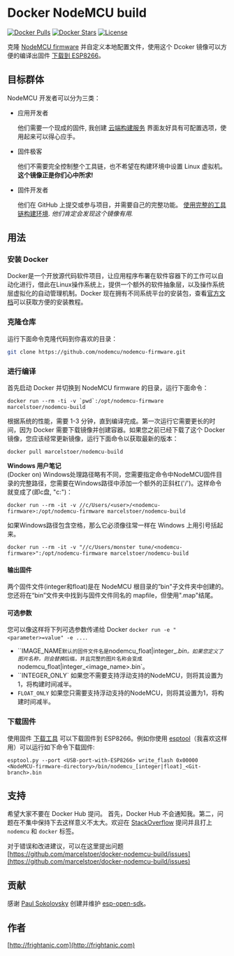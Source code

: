 # Docker NodeMCU build
[![Docker Pulls](https://img.shields.io/docker/pulls/marcelstoer/nodemcu-build.svg)](https://hub.docker.com/r/marcelstoer/nodemcu-build/) [![Docker Stars](https://img.shields.io/docker/stars/marcelstoer/nodemcu-build.svg)](https://hub.docker.com/r/marcelstoer/nodemcu-build/) [![License](https://img.shields.io/badge/license-MIT-blue.svg?style=flat)](https://github.com/marcelstoer/docker-nodemcu-build/blob/master/LICENSE)


克隆 [NodeMCU firmware](https://github.com/nodemcu/nodemcu-firmware) 并自定义本地配置文件，使用这个 Dcoker 镜像可以方便的编译出固件 [下载到 ESP8266](http://nodemcu.readthedocs.org/en/dev/en/flash/)。

## 目标群体
NodeMCU 开发者可以分为三类：
- 应用开发者

    他们需要一个现成的固件, 我创建 [云端构建服务](http://nodemcu-build.com/index.php) 界面友好具有可配置选项，使用起来可以得心应手。

- 固件极客

  他们不需要完全控制整个工具链，也不希望在构建环境中设置 Linux 虚拟机。
  **这个镜像正是你们心中所求!**

- 固件开发者

  他们在 GitHub 上提交或参与项目，并需要自己的完整功能。 [使用完整的工具链构建环境](http://www.esp8266.com/wiki/doku.php?id=toolchain#how_to_setup_a_vm_to_host_your_toolchain). _他们肯定会发现这个镜像有用._

## 用法

### 安装 Docker
Docker是一个开放源代码软件项目，让应用程序布署在软件容器下的工作可以自动化进行，借此在Linux操作系统上，提供一个额外的软件抽象层，以及操作系统层虚拟化的自动管理机制。Docker 现在拥有不同系统平台的安装包，查看[官方文档](https://docs.docker.com/get-started/)可以获取方便的安装教程。

### 克隆仓库
运行下面命令克隆代码到你喜欢的目录：
```bash
git clone https://github.com/nodemcu/nodemcu-firmware.git
```

### 进行编译
首先启动 Docker 并切换到 NodeMCU firmware 的目录，运行下面命令：
```
docker run --rm -ti -v `pwd`:/opt/nodemcu-firmware marcelstoer/nodemcu-build
```
根据系统的性能，需要 1-3 分钟，直到编译完成。第一次运行它需要更长的时间，因为 Docker 需要下载镜像并创建容器。如果您之前已经下载了这个 Docker 镜像，您应该经常更新镜像，运行下面命令以获取最新的版本：
```
docker pull marcelstoer/nodemcu-build
```

**Windows 用户笔记**  
(Docker on) Windows处理路径略有不同，您需要指定命令中NodeMCU固件目录的完整路径，您需要在Windows路径中添加一个额外的正斜杠('/')。这样命令就变成了(即c盘, "c:")：
```
docker run --rm -it -v //c/Users/<user>/<nodemcu-firmware>:/opt/nodemcu-firmware marcelstoer/nodemcu-build
```
如果Windows路径包含空格，那么它必须像往常一样在 Windows 上用引号括起来。  
```
docker run --rm -it -v "//c/Users/monster tune/<nodemcu-firmware>":/opt/nodemcu-firmware marcelstoer/nodemcu-build
```

#### 输出固件
两个固件文件(integer和float)是在 NodeMCU 根目录的”bin"子文件夹中创建的。您还将在“bin”文件夹中找到与固件文件同名的 mapfile，但使用".map"结尾。

#### 可选参数
您可以像这样将下列可选参数传递给 Docker `docker run -e "<parameter>=value" -e ...`. 

- ``IMAGE_NAME`默认的固件文件名是`nodemcu_float|integer_<branch>_<timestamp>.bin`。如果您定义了图片名称，则会替换`<branch>_<timestamp>`后缀，并且完整的图片名称会变成`nodemcu_float|integer_<image_name>.bin`。
- ``INTEGER_ONLY` 如果您不需要支持浮动支持的NodeMCU，则将其设置为1，将构建时间减半。
- `FLOAT_ONLY` 如果您只需要支持浮动支持的NodeMCU，则将其设置为1，将构建时间减半。

### 下载固件
使用固件 [下载工具](http://nodemcu.readthedocs.org/en/dev/en/flash/) 可以下载固件到 ESP8266。例如你使用 [esptool](https://github.com/themadinventor/esptool)（我喜欢这样用）可以运行如下命令下载固件:
```
esptool.py --port <USB-port-with-ESP8266> write_flash 0x00000 <NodeMCU-firmware-directory>/bin/nodemcu_[integer|float]_<Git-branch>.bin
```

## 支持
希望大家不要在 Docker Hub 提问。 首先，Docker Hub 不会通知我。第二，问题在不集中保持下去这样意义不太大。欢迎在 [StackOverflow](http://stackoverflow.com/) 提问并且打上 `nodemcu` 和 `docker` 标签。

对于错误和改进建议，可以在这里提出问题 [https://github.com/marcelstoer/docker-nodemcu-build/issues](https://github.com/marcelstoer/docker-nodemcu-build/issues)

## 贡献
感谢 [Paul Sokolovsky](http://pfalcon-oe.blogspot.com/) 创建并维护 [esp-open-sdk](https://github.com/pfalcon/esp-open-sdk)。

## 作者
[http://frightanic.com](http://frightanic.com)
